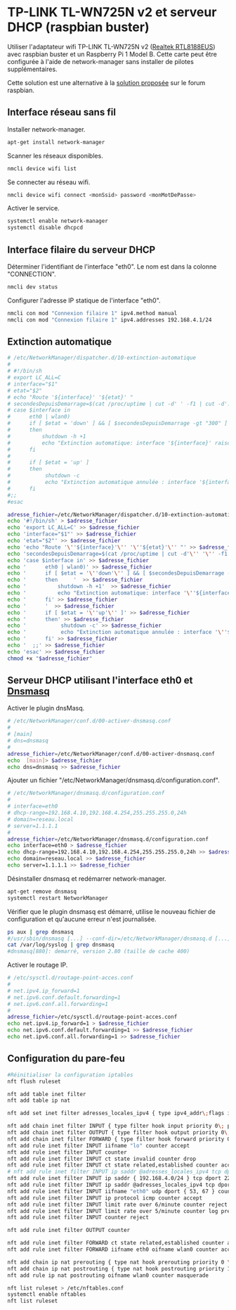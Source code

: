 # TP-LINK TL-WN725N v2 et serveur DHCP (raspbian buster)

Utiliser l'adaptateur wifi TP-LINK TL-WN725N v2 ([Realtek RTL8188EUS](https://www.realtek.com/en/products/communications-network-ics/item/rtl8188eus)) avec raspbian buster et un Raspberry Pi 1 Model B. Cette carte peut être configurée à l'aide de network-manager sans installer de pilotes supplémentaires.

Cette solution est une alternative à la [solution proposée](https://www.raspberrypi.org/forums/viewtopic.php?f=28&t=62371) sur le forum raspbian.

## Interface réseau sans fil

Installer network-manager.
```bash
apt-get install network-manager
```

Scanner les réseaux disponibles.
```bash
nmcli device wifi list
```

Se connecter au réseau wifi.
```bash
nmcli device wifi connect <monSsid> password <monMotDePasse>
```

Activer le service.
```bash
systemctl enable network-manager
systemctl disable dhcpcd
```

## Interface filaire du serveur DHCP

Déterminer l'identifiant de l'interface "eth0". Le nom est dans la colonne "CONNECTION".
```bash
nmcli dev status
```

Configurer l'adresse IP statique de l'interface "eth0".
```bash
nmcli con mod "Connexion filaire 1" ipv4.method manual
nmcli con mod "Connexion filaire 1" ipv4.addresses 192.168.4.1/24
```

## Extinction automatique

```bash
# /etc/NetworkManager/dispatcher.d/10-extinction-automatique
#
# #!/bin/sh
# export LC_ALL=C
# interface="$1"
# etat="$2"
# echo "Route '${interface}' '${etat}' "
# secondesDepuisDemarrage=$(cat /proc/uptime | cut -d' ' -f1 | cut -d'.' -f1)
# case $interface in
#      eth0 | wlan0)
#      if [ $etat = 'down' ] && [ $secondesDepuisDemarrage -gt "300" ]
#      then     
#          shutdown -h +1
#          echo "Extinction automatique: interface '${interface}' raison '${etat}' '${secondesDepuisDemarrage}' secondes depuis le démarrage "
#      fi
#      
#      if [ $etat = 'up' ]
#      then
#           shutdown -c
#           echo "Extinction automatique annulée : interface '${interface}' raison '${etat}'"
#      fi
#;;
#esac

adresse_fichier=/etc/NetworkManager/dispatcher.d/10-extinction-automatique
echo '#!/bin/sh' > $adresse_fichier
echo 'export LC_ALL=C' >> $adresse_fichier
echo 'interface="$1"' >> $adresse_fichier
echo 'etat="$2"' >> $adresse_fichier
echo 'echo "Route '\''${interface}'\'' '\''${etat}'\'' "' >> $adresse_fichier
echo 'secondesDepuisDemarrage=$(cat /proc/uptime | cut -d'\'' '\'' -f1 | cut -d'\''.'\'' -f1)' >> $adresse_fichier
echo 'case $interface in' >> $adresse_fichier
echo '      eth0 | wlan0)' >> $adresse_fichier
echo '      if [ $etat = '\''down'\'' ] && [ $secondesDepuisDemarrage -gt "300" ]'  >> $adresse_fichier
echo '      then     '  >> $adresse_fichier
echo '          shutdown -h +1'  >> $adresse_fichier
echo '          echo "Extinction automatique: interface '\''${interface}'\'' raison '\''${etat}'\'' '\''${secondesDepuisDemarrage}'\'' secondes depuis le démarrage "'  >> $adresse_fichier
echo '      fi' >> $adresse_fichier
echo '      '  >> $adresse_fichier
echo '      if [ $etat = '\''up'\'' ]' >> $adresse_fichier
echo '      then' >> $adresse_fichier
echo '           shutdown -c' >> $adresse_fichier
echo '           echo "Extinction automatique annulée : interface '\''${interface}'\'' raison '\''${etat}'\''"' >> $adresse_fichier
echo '      fi' >> $adresse_fichier
echo '	;;' >> $adresse_fichier
echo 'esac' >> $adresse_fichier
chmod +x "$adresse_fichier"
```


## Serveur DHCP utilisant l'interface eth0 et [Dnsmasq](https://thekelleys.org.uk/dnsmasq/doc.html)

Activer le plugin dnsMasq.
```bash
# /etc/NetworkManager/conf.d/00-activer-dnsmasq.conf
# 
# [main]
# dns=dnsmasq
#
adresse_fichier=/etc/NetworkManager/conf.d/00-activer-dnsmasq.conf
echo  [main]> $adresse_fichier
echo dns=dnsmasq >> $adresse_fichier
```

Ajouter un fichier "/etc/NetworkManager/dnsmasq.d/configuration.conf".
```bash
# /etc/NetworkManager/dnsmasq.d/configuration.conf
# 
# interface=eth0
# dhcp-range=192.168.4.10,192.168.4.254,255.255.255.0,24h
# domain=reseau.local
# server=1.1.1.1
#
adresse_fichier=/etc/NetworkManager/dnsmasq.d/configuration.conf
echo interface=eth0 > $adresse_fichier
echo dhcp-range=192.168.4.10,192.168.4.254,255.255.255.0,24h >> $adresse_fichier
echo domain=reseau.local >> $adresse_fichier
echo server=1.1.1.1 >> $adresse_fichier
```

Désinstaller dnsmasq et redémarrer network-manager.
```bash
apt-get remove dnsmasq
systemctl restart NetworkManager
```

Vérifier que le plugin dnsmasq est démarré, utilise le nouveau fichier de configuration et qu'aucune erreur n'est journalisée.
```bash
ps aux | grep dnsmasq
#/usr/sbin/dnsmasq [...] --conf-dir=/etc/NetworkManager/dnsmasq.d [...]
cat /var/log/syslog | grep dnsmasq
#dnsmasq[880]: demarré, version 2.80 (taille de cache 400)
```

Activer le routage IP.
```bash
# /etc/sysctl.d/routage-point-acces.conf
#
# net.ipv4.ip_forward=1
# net.ipv6.conf.default.forwarding=1
# net.ipv6.conf.all.forwarding=1
#
adresse_fichier=/etc/sysctl.d/routage-point-acces.conf
echo net.ipv4.ip_forward=1 > $adresse_fichier
echo net.ipv6.conf.default.forwarding=1 >> $adresse_fichier
echo net.ipv6.conf.all.forwarding=1 >> $adresse_fichier
```

## Configuration du pare-feu

```bash
#Réinitialiser la configuration iptables
nft flush ruleset

nft add table inet filter
nft add table ip nat

nft add set inet filter adresses_locales_ipv4 { type ipv4_addr\;flags interval\; elements={10.0.0.0/8, 169.254.0.0/16, 172.16.0.0/12, 192.168.0.0/16} \; }

nft add chain inet filter INPUT { type filter hook input priority 0\; policy drop\; }
nft add chain inet filter OUTPUT { type filter hook output priority 0\; policy accept\; }
nft add chain inet filter FORWARD { type filter hook forward priority 0\; policy drop\; }
nft add rule inet filter INPUT iifname "lo" counter accept
nft add rule inet filter INPUT counter
nft add rule inet filter INPUT ct state invalid counter drop
nft add rule inet filter INPUT ct state related,established counter accept
# nft add rule inet filter INPUT ip saddr @adresses_locales_ipv4 tcp dport 22 meta nftrace set 1
nft add rule inet filter INPUT ip saddr { 192.168.4.0/24 } tcp dport 22 counter drop
nft add rule inet filter INPUT ip saddr @adresses_locales_ipv4 tcp dport 22 counter limit rate 1/minute accept
nft add rule inet filter INPUT iifname "eth0" udp dport { 53, 67 } counter accept
nft add rule inet filter INPUT ip protocol icmp counter accept
nft add rule inet filter INPUT limit rate over 6/minute counter reject
nft add rule inet filter INPUT limit rate over 5/minute counter log prefix \"inettables paquet rejeté: \" level debug
nft add rule inet filter INPUT counter reject

nft add rule inet filter OUTPUT counter

nft add rule inet filter FORWARD ct state related,established counter accept
nft add rule inet filter FORWARD iifname eth0 oifname wlan0 counter accept

nft add chain ip nat prerouting { type nat hook prerouting priority 0 \; }
nft add chain ip nat postrouting { type nat hook postrouting priority 100 \; }
nft add rule ip nat postrouting oifname wlan0 counter masquerade

nft list ruleset > /etc/nftables.conf
systemctl enable nftables
nft list ruleset
```